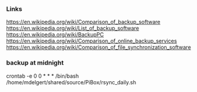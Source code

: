### Links
https://en.wikipedia.org/wiki/Comparison_of_backup_software
https://en.wikipedia.org/wiki/List_of_backup_software
https://en.wikipedia.org/wiki/BackupPC
https://en.wikipedia.org/wiki/Comparison_of_online_backup_services
https://en.wikipedia.org/wiki/Comparison_of_file_synchronization_software

### backup at midnight 
crontab -e 
0 0 * * * /bin/bash /home/mdelgert/shared/source/PiBox/rsync_daily.sh